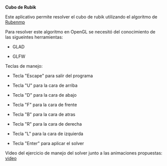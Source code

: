 **Cubo de Rubik**

Este aplicativo permite resolver  el cubo de rubik utilizando el algoritmo de [Rubenmp](https://github.com/Rubenmp/Rubik)

Para resolver este algoritmo en OpenGL se necesitó del conocimiento de las sigueintes herramientas:

- GLAD

- GLFW

Teclas de manejo:

- Tecla "Escape" para salir del programa  

- Tecla "U" para la cara de arriba  

- Tecla "D" para la cara de abajo  

- Tecla "F" para la cara de frente  

- Tecla "B" para la cara de atras  

- Tecla "R" para la cara de derecha  

- Tecla "L" para la cara de izquierda  

- Tecla "Enter" para aplicar el solver

Video del ejercicio de manejo del solver junto a las animaciones propuestas: [video](https://drive.google.com/file/d/1GuAQKyuK7WWQZ2yJthAKGcgwpQz_sKrR/view)


